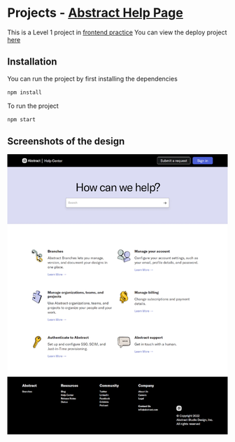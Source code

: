 # Projects - [Abstract Help Page](https://www.frontendpractice.com/projects/abstract)

This is a Level 1 project in [frontend practice](https://www.frontendpractice.com/projects)
You can view the deploy project [here](https://zippy-naiad-600e27.netlify.app/)

## Installation

You can run the project by first installing the dependencies

```bash
npm install
```
To run the project
```bash
npm start
```
## Screenshots of the design
![Abstract Help Page Design](https://raw.githubusercontent.com/anoopraju31/frontend-practices-projects/master/abstract-help-page/src/assets/design/abstract.webp)

